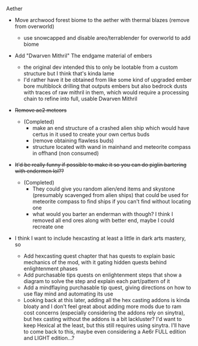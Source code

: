 Aether
- Move archwood forest biome to the aether with thermal blazes (remove from overworld)
	- use snowcapped and disable areo/terrablender for overworld to add biome

- Add "Dwarven Mithril" The endgame material of embers
	- the original dev intended this to only be lootable from a custom structure but I think that's kinda lame
	- I'd rather have it be obtained from like some kind of upgraded ember bore multiblock drilling that outputs embers but also bedrock dusts with traces of raw mithril in them, which would require a processing chain to refine into full, usable Dwarven Mithril

- ~~Remove ae2 meteors~~
	- (Completed)
		- make an end structure of a crashed alien ship which would have certus in it used to create your own certus buds 
		- (remove obtaining flawless buds) 
		- structure located with wand in mainhand and meteorite compass in offhand (non consumed)

- ~~It'd be really funny if possible to make it so you can do piglin bartering with endermen lol??~~
	- (Completed)
		- They could give you random alien/end items and skystone (presumably scavenged from alien ships) that could be used for meteorite compass to find ships if you can't find without locating one
		- what would you barter an enderman with though? I think I removed all end ores along with better end, maybe I could recreate one

- I think I want to include hexcasting at least a little in dark arts mastery, so 
	- Add hexcasting quest chapter that has quests to explain basic mechanics of the mod, with it gating hidden quests behind enlightenment phases 
	- Add purchasable tips quests on enlightenment steps that show a diagram to solve the step and explain each part/pattern of it 
	- Add a mindflaying purchasable tip quest, giving directions on how to use flay mind and automating its use
	- Looking back at this later, adding all the hex casting addons is kinda bloaty and I don't feel great about adding more mods due to ram cost concerns (especially considering the addons rely on sinytra), but hex casting without the addons is a bit lackluster? I'd want to keep Hexical at the least, but this still requires using sinytra. I'll have to come back to this, maybe even considering a Ae6r FULL edition and LIGHT edition...?